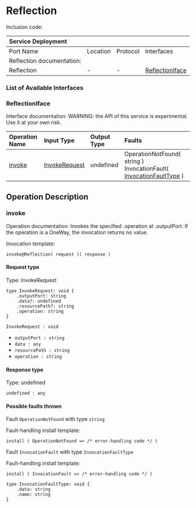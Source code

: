<!-- cSpell:disable -->
<!-- markdownlint-disable -->
<!-- editorconfig-checker-disable -->
# Reflection

Inclusion code:

| Service Deployment        |          |          |                                                  |
|:--------------------------|:---------|:---------|:-------------------------------------------------|
| Port Name                 | Location | Protocol | Interfaces                                       |
| Reflection documentation: |          |          |                                                  |
| Reflection                | -        | -        | [ReflectionIface](reflection.md#ReflectionIface) |

### List of Available Interfaces

### ReflectionIface <a id="ReflectionIface"></a>

Interface documentation: WARNING: the API of this service is experimental. Use it at your own risk.

| Operation Name                 | Input Type                                   | Output Type | Faults                                                                                                       |
|:-------------------------------|:---------------------------------------------|:------------|:-------------------------------------------------------------------------------------------------------------|
| [invoke](reflection.md#invoke) | [InvokeRequest](reflection.md#InvokeRequest) | undefined   | OperationNotFound\( string \)  InvocationFault\( [InvocationFaultType](reflection.md#InvocationFaultType) \) |

## Operation Description

### invoke <a id="invoke"></a>

Operation documentation: Invokes the specified .operation at .outputPort. If the operation is a OneWay, the invocation returns no value.

Invocation template:

```jolie
invoke@Reflection( request )( response )
```

#### Request type <a id="InvokeRequest"></a>

Type: InvokeRequest

```jolie
type InvokeRequest: void {
    .outputPort: string
    .data?: undefined
    .resourcePath?: string
    .operation: string
}
```

`InvokeRequest : void`

* `outputPort : string`
* `data : any`
* `resourcePath : string`
* `operation : string`

#### Response type

Type: undefined

`undefined : any`

#### Possible faults thrown

Fault `OperationNotFound` with type `string`

Fault-handling install template:

```jolie
install ( OperationNotFound => /* error-handling code */ )
```

Fault `InvocationFault` with type `InvocationFaultType`

Fault-handling install template:

```jolie
install ( InvocationFault => /* error-handling code */ )
```

```jolie
type InvocationFaultType: void {
    .data: string
    .name: string
}
```
